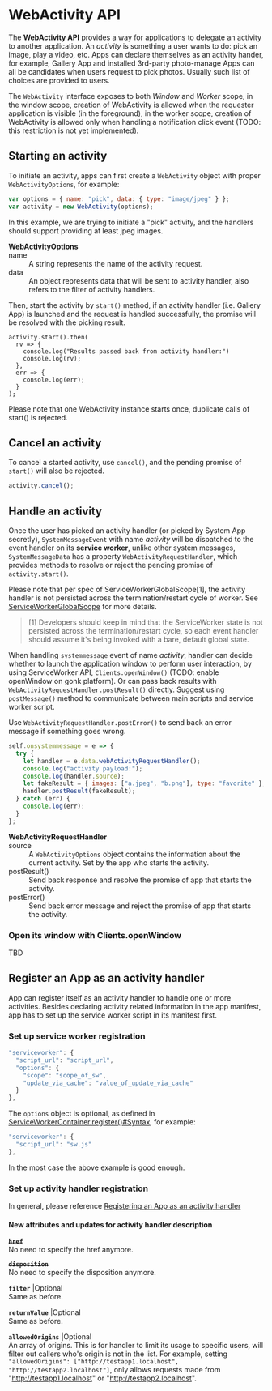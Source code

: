 # WebActivity API

The **WebActivity API** provides a way for applications to delegate an activity to another application. An *activity* is something a user wants to do: pick an image, play a video, etc. Apps can declare themselves as an activity hander, for example, Gallery App and installed 3rd-party photo-manage Apps can all be candidates when users request to pick photos. Usually such list of choices are provided to users.

The `WebActivity` interface exposes to both *Window* and *Worker* scope, in the window scope, creation of WebActivity is allowed when the requester application is visible (in the foreground), in the worker scope, creation of WebActivity is allowed only when handling a notification click event (TODO: this restriction is not yet implemented).

## Starting an activity

To initiate an activity, apps can first create a `WebActivity` object with proper `WebActivityOptions`, for example:

```javascript
var options = { name: "pick", data: { type: "image/jpeg" } };
var activity = new WebActivity(options);
```

In this example, we are trying to initiate a "pick" activity, and the handlers should support providing at least jpeg images.


<dl>
<b>WebActivityOptions</b>
    <dt>name</dt>
    <dd>A string represents the name of the activity request.</dd>
    <dt>data</dt>
    <dd>An object represents data that will be sent to activity handler, also refers to the filter of activity handlers.</dd>
</dl>

Then, start the activity by `start()` method, if an activity handler (i.e. Gallery App) is launched and the request is handled successfully, the promise will be resolved with the picking result.

```
activity.start().then(
  rv => {
    console.log("Results passed back from activity handler:")
    console.log(rv);
  },  
  err => {
    console.log(err);
  }
);
```

Please note that one WebActivity instance starts once, duplicate calls of start() is rejected.

## Cancel an activity

To cancel a started activity, use `cancel()`, and the pending promise of `start()` will also be rejected.

```javascript
activity.cancel();
```

## Handle an activity

Once the user has picked an activity handler (or picked by System App secretly), `SystemMessageEvent` with name *activity* will be dispatched to the event handler on its **service worker**, unlike other system messages, `SystemMessageData` has a property `WebActivityRequestHandler`, which provides methods to resolve or reject the pending promise of `activity.start()`.

Please note that per spec of ServiceWorkerGlobalScope[1], the activity handler is not persisted across the termination/restart cycle of worker. See [ServiceWorkerGlobalScope](https://developer.mozilla.org/en-US/docs/Web/API/ServiceWorkerGlobalScope) for more details.

>[1] Developers should keep in mind that the ServiceWorker state is not persisted across the termination/restart cycle, so each event handler should assume it's being invoked with a bare, default global state.

When handling `systemmessage` event of name *activity*, handler can decide whether to launch the application window to perform user interaction, by using ServiceWorker API, `Clients.openWindow()` (TODO: enable openWindow on gonk platform). Or can pass back results with `WebActivityRequestHandler.postResult()` directly. Suggest using `postMessage()` method to communicate between main scripts and service worker script.

Use `WebActivityRequestHandler.postError()` to send back an error message if something goes wrong.

```javascript
self.onsystemmessage = e => {
  try {
    let handler = e.data.webActivityRequestHandler();
    console.log("activity payload:");
    console.log(handler.source);
    let fakeResult = { images: ["a.jpeg", "b.png"], type: "favorite" };
    handler.postResult(fakeResult);
  } catch (err) {
    console.log(err);
  }
};

```

<dl>
<b>WebActivityRequestHandler</b>
    <dt>source</dt>
    <dd>A <code>WebActivityOptions</code> object contains the information about the current activity. Set by the app who starts the activity.</dd>
    <dt>postResult()</dt>
    <dd>Send back response and resolve the promise of app that starts the activity.</dd>
    <dt>postError()</dt>
    <dd>Send back error message and reject the promise of app that starts the activity.</dd>
</dl>

### Open its window with Clients.openWindow
TBD

## Register an App as an activity handler

App can register itself as an activity handler to handle one or more activities. Besides declaring activity related information in the app manifest, app has to set up the service worker script in its manifest first.

### Set up service worker registration

```javascript
"serviceworker": {
  "script_url": "script_url",
  "options": {
    "scope": "scope_of_sw",
    "update_via_cache": "value_of_update_via_cache"
  }
},
```
The `options` object is optional, as defined in [ServiceWorkerContainer.register()#Syntax](https://developer.mozilla.org/en-US/docs/Web/API/ServiceWorkerContainer/register#Syntax), for example:

```javascript
"serviceworker": {
  "script_url": "sw.js"
},
```

In the most case the above example is good enough.

### Set up activity handler registration

In general, please reference  [Registering an App as an activity handler](https://developer.mozilla.org/en-US/docs/Archive/B2G_OS/API/Web_Activities#Registering_an_App_as_an_activity_handler)



#### New attributes and updates for activity handler description

~~<code>**href**</code>~~
<br>No need to specify the href anymore.

~~<code>**disposition**</code>~~
<br>No need to specify the disposition anymore.

<code>**filter**</code> |Optional
<br>Same as before.

<code>**returnValue**</code> |Optional
<br>Same as before.

<code>**allowedOrigins**</code> |Optional
<br>An array of origins. This is for handler to limit its usage to specific users, will filter out callers who's origin is not in the list. For example, setting `"allowedOrigins": ["http://testapp1.localhost", "http://testapp2.localhost"]`, only allows requests made from "http://testapp1.localhost" or "http://testapp2.localhost".

